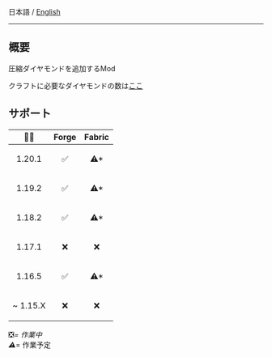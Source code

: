 日本語 / [English](https://github.com/Torikun9971/Compressed_Diamond_Mod/blob/Forge-1.18.2/lang/en_us/README.md)

- ---

## 概要

圧縮ダイヤモンドを追加するMod

クラフトに必要なダイヤモンドの数は[ここ](https://github.com/Torikun9971/Compressed_Diamond_Mod/blob/Forge-1.18.2/COMPRESSION_TABLE.md)

## サポート

| 🌈💎                      | Forge               | Fabric               |
|---------------------------|---------------------|----------------------|
| <p align="center">1.20.1  | <p align="center">✅ | <p align="center">⚠* |
| <p align="center">1.19.2  | <p align="center">✅ | <p align="center">⚠* |
| <p align="center">1.18.2  | <p align="center">✅ | <p align="center">⚠* |
| <p align="center">1.17.1  | <p align="center">❌ | <p align="center">❌  |
| <p align="center">1.16.5  | <p align="center">✅ | <p align="center">⚠* |
| <p align="right">~ 1.15.X | <p align="center">❌ | <p align="center">❌  |

❎*= 作業中  
⚠*= 作業予定